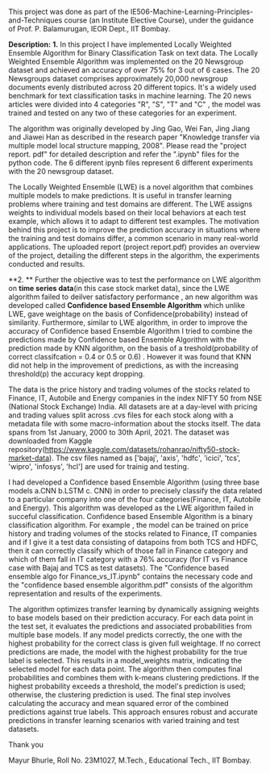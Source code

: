 This project was done as part of the IE506-Machine-Learning-Principles-and-Techniques course (an Institute Elective Course), under the guidance of Prof. P. Balamurugan, IEOR Dept., IIT Bombay.

**Description:**
**1.**
In this project I have implemented Locally Weighted Ensemble Algorithm for Binary Classification Task on text data. The Locally Weighted Ensemble Algorithm was implemented on the 20 Newsgroup dataset and achieved an accuracy of over 75% for 3 out of 6 cases. The 20 Newsgroups dataset comprises approximately 20,000 newsgroup documents evenly distributed across 20 different topics. It's a widely used benchmark for text classification tasks in machine learning. The 20 news articles were divided into 4 categories "R", "S", "T" and "C" , the model was trained and tested on any two of these categories for an experiment. 


The algorithm was originally developed by Jing Gao, Wei Fan, Jing Jiang and Jiawei Han as described in the research paper "Knowledge transfer via multiple model local structure mapping, 2008". Please read the "project report. pdf" for detailed description and refer the ".ipynb" files for the python code. The 6 different ipynb files represent 6 different experiments with the 20 newsgroup dataset.

The Locally Weighted Ensemble (LWE) is a novel algorithm that combines multiple models to make predictions. It is useful in
transfer learning problems where training and test domains are different. The LWE assigns weights to individual models based
on their local behaviors at each test example, which allows it to adapt to different test examples.
The motivation behind this project is to improve the prediction accuracy in situations where the training and test domains
differ, a common scenario in many real-world applications. The uploaded report (project report.pdf) provides an overview of the project, detailing the
different steps in the algorithm, the experiments conducted and results.


**2. **
Further the objective was to test the performance on LWE algorithm on **time series data**(in this case stock market data), since the LWE algorithm failed to deilver satisfactory performance , an new algorithm was developed called **Confidence based Ensemble Algorithm** which unlike LWE, gave weightage on the basis of Confidence(probability) instead of similarity. Furthermore, similar to LWE algorithm,  in order to improve the accuracy of Confidence based Ensemble Algorithm I tried to combine the predictions made by Confidence based Ensemble Algorithm with the prediction made by KNN algorithm, on the basis of a treshold(probability of correct classifcation = 0.4 or 0.5 or 0.6) . However it was found that KNN did not help in the improvement of predictions, as with the increasing threshold(p) the accuracy kept dropping.

The data is the price history and trading volumes of the  stocks related to Finance, IT, Autobile and Energy companies in the index NIFTY 50 from NSE (National Stock Exchange) India. All datasets are at a day-level with pricing and trading values split across .cvs files for each stock along with a metadata file with some macro-information about the stocks itself. The data spans from 1st January, 2000 to 30th April, 2021. The dataset was downloaded from Kaggle repository(https://www.kaggle.com/datasets/rohanrao/nifty50-stock-market-data). The csv files named as ['bajaj', 'axis', 'hdfc', 'icici', 'tcs', 'wipro', 'infosys', 'hcl'] are used for trainig and testing.

I had developed a Confidence based Ensemble Algorithm (using three base models a.CNN b.LSTM  c. CNN) in order to precisely classify the data related to a particular company into one of the four categories(Finance, IT, Autobile and Energy). This algorithm was developed as the LWE algorithm failed in succeful classification. Confidence based Ensemble Algorithm is a binary classification algorithm. For example , the model can be trained on price history and trading volumes of the  stocks related to Finance, IT companies and if I give it a test data consisting of datapoins from both TCS and HDFC, then it can correctly classify which of those fall in Finance category and which of them fall in IT category with a 76% accuracy (for IT vs Finance case with Bajaj and TCS as test datasets). The "Confidence based ensemble algo for Finance_vs_IT.ipynb" contains the necessary code and the "confidence based ensemble algorithm.pdf" consists of the algorithm representation and results of the experiments.

 The algorithm optimizes transfer learning by dynamically assigning weights to base models based on their prediction accuracy. For each data point in the test set, it evaluates the predictions and associated probabilities from multiple base models. If any model predicts correctly, the one with the highest probability for the correct class is given full weightage. If no correct predictions are made, the model with the highest probability for the true label is selected. This results in a model_weights matrix, indicating the selected model for each data point. The algorithm then computes final probabilities and combines them with k-means clustering predictions. If the highest probability exceeds a threshold, the model's prediction is used; otherwise, the clustering prediction is used. The final step involves calculating the accuracy and mean squared error of the combined predictions against true labels. This approach ensures robust and accurate predictions in transfer learning scenarios with varied training and test datasets.

Thank you

Mayur Bhurle, Roll No. 23M1027, M.Tech., Educational Tech., IIT Bombay.

